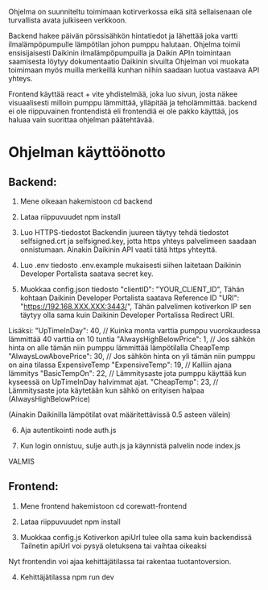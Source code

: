 Ohjelma on suunniteltu toimimaan kotirverkossa eikä sitä sellaisenaan ole turvallista avata julkiseen verkkoon.

Backend hakee päivän pörssisähkön hintatiedot ja lähettää joka vartti ilmalämpöpumpulle lämpötilan johon pumppu halutaan.
Ohjelma toimii ensisijaisesti Daikinin ilmalämpöpumpuilla ja Daikin APIn toimintaan saamisesta löytyy dokumentaatio Daikinin sivuilta
Ohjelman voi muokata toimimaan myös muilla merkeillä kunhan niihin saadaan luotua vastaava API yhteys. 

Frontend käyttää react + vite yhdistelmää, joka luo sivun, josta näkee visuaalisesti milloin pumppu lämmittää, ylläpitää ja teholämmittää.
backend ei ole riippuvainen frontendistä eli frontendiä ei ole pakko käyttää, jos haluaa vain suorittaa ohjelman päätehtävää.


# Ohjelman käyttöönotto


## Backend:

1. Mene oikeaan hakemistoon
    cd backend

2. Lataa riippuvuudet
    npm install

3. Luo HTTPS-tiedostot
    Backendin juureen täytyy tehdä tiedostot selfsigned.crt ja selfsigned.key, jotta https yhteys palvelimeen saadaan onnistumaan. 
    Ainakin Daikinin API vaatii tätä https yhteyttä.

4. Luo .env tiedosto .env.example mukaisesti
    siihen laitetaan Daikinin Developer Portalista saatava secret key.

5. Muokkaa config.json tiedosto
  "clientID": "YOUR_CLIENT_ID",                 Tähän kohtaan Daikinin Developer Portalista saatava Reference ID
  "URI": "https://192.168.XXX.XXX:3443/",       Tähän palvelimen kotiverkon IP 
                                                sen täytyy olla sama kuin Daikinin Developer Portalissa Redirect URI.

Lisäksi:
  "UpTimeInDay": 40,                // Kuinka monta varttia pumppu vuorokaudessa lämmittää 40 varttia on 10 tuntia
  "AlwaysHighBelowPrice": 1,        // Jos sähkön hinta on alle tämän niin pumppu lämmittää lämpötilalla CheapTemp
  "AlwaysLowAbovePrice": 30,        // Jos sähkön hinta on yli tämän niin pumppu on aina tilassa ExpensiveTemp
  "ExpensiveTemp": 19,              // Kalliin ajana lämmitys
  "BasicTempOn": 22,                // Lämmitysaste jota pumppu käyttää kun kyseessä on UpTimeInDay halvimmat ajat.
  "CheapTemp": 23,                  // Lämmitysaste jota käytetään kun sähkö on erityisen halpaa (AlwaysHighBelowPrice)

(Ainakin Daikinilla lämpötilat ovat määritettävissä 0.5 asteen välein)


6. Aja autentikointi
    node auth.js

7. Kun login onnistuu, sulje auth.js ja käynnistä palvelin
    node index.js

VALMIS

## Frontend:

1. Mene frontend hakemistoon
    cd corewatt-frontend

2. Lataa riippuvuudet
    npm install

3. Muokkaa config.js
    Kotiverkon apiUrl tulee olla sama kuin backendissä
    Tailnetin apiUrl voi pysyä oletuksena tai vaihtaa oikeaksi

Nyt frontendin voi ajaa kehittäjätilassa tai rakentaa tuotantoversion.

4. Kehittäjätilassa
    npm run dev

